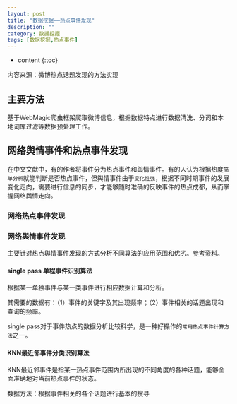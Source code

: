 ```yaml
---
layout: post
title: "数据挖掘——热点事件发现"
description: ""
category: 数据挖掘
tags: [数据挖掘,热点事件]
---
```

* content
{:toc}

内容来源：微博热点话题发现的方法实现




## 主要方法

基于WebMagic爬虫框架爬取微博信息，根据数据特点进行数据清洗、分词和本地词库过滤等数据预处理工作。

## 网络舆情事件和热点事件发现

在中文文献中，有的作者将事件分为热点事件和舆情事件。有的人认为根据热度`简单分析`就能判断是否热点事件，但舆情事件由于`变化性强`，根据不同时期事件的发展变化走向，需要进行信息的同步，才能够随时准确的反映事件的热点成都，从而掌握网络舆情走向。

### 网络热点事件发现


### 网络舆情事件发现

主要针对热点舆情事件发现的方式分析不同算法的应用范围和优劣。[参考资料](http://wenku.baidu.com/link?url=49ivHyackv3Nm4nU6cEMQALn6jJI7oD3IYSEeUJ8_MGh-8vzNrahRlHPW_3FjIydb3ujyDZQh75Trw-mC_9icoxl-xJJjcdRiuYgn932LgG)。

#### single pass 单程事件识别算法

根据某一单独事件与某一类事件进行相应数据计算和分析。

其需要的数据有：（1）事件的关键字及其出现频率；（2）事件相关的话题出现和查询的频率。

single pass对于事件热点的数据分析比较科学，是一种好操作的`常用热点事件计算方法`之一。

#### KNN最近邻事件分类识别算法

KNN最近邻事件是指某一热点事件范围内所出现的不同角度的各种话题，能够全面准确地对当前热点事件的状态。

数据方法：根据事件相关的各个话题进行基本的搜寻

